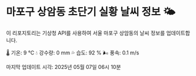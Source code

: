 
# 마포구 상암동 초단기 실황 날씨 정보 🌤️

이 리포지토리는 기상청 API를 사용하여 서울 마포구 상암동의 날씨 정보를 업데이트합니다. 

🌡️ 기온: 9 ℃
💧 강수량: 0 mm
💦 습도: 92 %
🌬️ 풍속: 0.1 m/s

마지막 업데이트 시각: 2025년 05월 07일 06시 10분    
